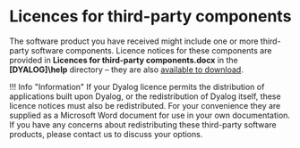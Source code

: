 <h1 class="heading"><span class="name">Licences for third-party components</span></h1>

The software product you have received might include one or more third-party software components. Licence notices for these components are provided in **Licences for third&#8209;party components.docx** in the **[DYALOG]\help** directory – they are also [available to download](/latest/files/Licences%20for%20third-party%20components.docx).

!!! Info "Information"
    If your Dyalog licence permits the distribution of applications built upon Dyalog, or the redistribution of Dyalog itself, these licence notices must also be redistributed. For your convenience they are supplied as a Microsoft Word document for use in your own documentation. If you have any concerns about redistributing these third-party software products, please contact us to discuss your options.
